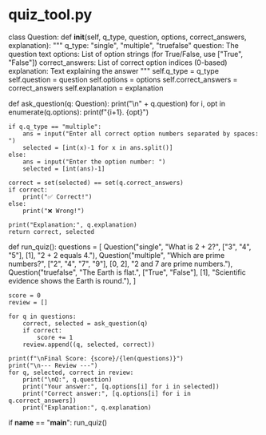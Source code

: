 # quiz_tool.py

class Question:
    def __init__(self, q_type, question, options, correct_answers, explanation):
        """
        q_type: "single", "multiple", "truefalse"
        question: The question text
        options: List of option strings (for True/False, use ["True", "False"])
        correct_answers: List of correct option indices (0-based)
        explanation: Text explaining the answer
        """
        self.q_type = q_type
        self.question = question
        self.options = options
        self.correct_answers = correct_answers
        self.explanation = explanation

def ask_question(q: Question):
    print("\n" + q.question)
    for i, opt in enumerate(q.options):
        print(f"{i+1}. {opt}")

    if q.q_type == "multiple":
        ans = input("Enter all correct option numbers separated by spaces: ")
        selected = [int(x)-1 for x in ans.split()]
    else:
        ans = input("Enter the option number: ")
        selected = [int(ans)-1]

    correct = set(selected) == set(q.correct_answers)
    if correct:
        print("✅ Correct!")
    else:
        print("❌ Wrong!")

    print("Explanation:", q.explanation)
    return correct, selected

def run_quiz():
    questions = [
        Question("single", "What is 2 + 2?", ["3", "4", "5"], [1], "2 + 2 equals 4."),
        Question("multiple", "Which are prime numbers?", ["2", "4", "7", "9"], [0, 2], "2 and 7 are prime numbers."),
        Question("truefalse", "The Earth is flat.", ["True", "False"], [1], "Scientific evidence shows the Earth is round."),
    ]

    score = 0
    review = []

    for q in questions:
        correct, selected = ask_question(q)
        if correct:
            score += 1
        review.append((q, selected, correct))

    print(f"\nFinal Score: {score}/{len(questions)}")
    print("\n--- Review ---")
    for q, selected, correct in review:
        print("\nQ:", q.question)
        print("Your answer:", [q.options[i] for i in selected])
        print("Correct answer:", [q.options[i] for i in q.correct_answers])
        print("Explanation:", q.explanation)

if __name__ == "__main__":
    run_quiz()
